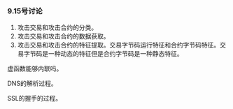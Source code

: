 ### 9.15号讨论

1. 攻击交易和攻击合约的分类。
2. 攻击交易和攻击合约的数据获取。
3. 攻击交易和攻击合约的特征提取。交易字节码运行特征和合约字节码特征。交易字节码是一种动态的特征但是合约字节码是一种静态特征。

















虚函数能够内联吗。

DNS的解析过程。

SSL的握手的过程。